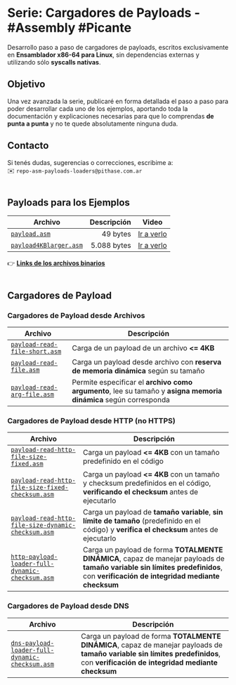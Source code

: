 # Serie: Cargadores de Payloads - #Assembly #Picante

Desarrollo paso a paso de cargadores de payloads, escritos exclusivamente en **Ensamblador x86-64 para Linux**, sin dependencias externas y utilizando sólo **syscalls nativas**.

## Objetivo  

Una vez avanzada la serie, publicaré en forma detallada el paso a paso para poder desarrollar cada uno de los ejemplos, aportando toda la documentación y explicaciones necesarias para que lo comprendas **de punta a punta** y no te quede absolutamente ninguna duda.

## Contacto  

Si tenés dudas, sugerencias o correcciones, escribime a:  
✉️ `repo-asm-payloads-loaders@pithase.com.ar`  
⠀

## Payloads para los Ejemplos  

| Archivo | Descripción | Video |
|---------|------------:|-------|
| [`payload.asm`](https://github.com/Pithase/asm-payloads-loaders/blob/main/payload.asm) | 49 bytes | <a href="https://www.youtube.com/watch?v=IOwcONxLpek" target="_blank">Ir a verlo</a> |
| [`payload4KBlarger.asm`](https://github.com/Pithase/asm-payloads-loaders/blob/main/payload4KBlarger.asm) | 5.088 bytes | <a href="https://www.youtube.com/watch?v=J9Zz03EN7mc" target="_blank">Ir a verlo</a> |

👉 **[Links de los archivos binarios](https://github.com/Pithase/asm-payloads-loaders/tree/main/bin)**  
⠀

## Cargadores de Payload  

### Cargadores de Payload desde Archivos  

| Archivo | Descripción |
|---------|-------------|
| [`payload-read-file-short.asm`](https://github.com/Pithase/asm-payloads-loaders/blob/main/payload-read-file-short.asm) | Carga de un payload de un archivo **<= 4KB** |
| [`payload-read-file.asm`](https://github.com/Pithase/asm-payloads-loaders/blob/main/payload-read-file.asm) | Carga un payload desde archivo con **reserva de memoria dinámica** según su tamaño |
| [`payload-read-arg-file.asm`](https://github.com/Pithase/asm-payloads-loaders/blob/main/payload-read-arg-file.asm) | Permite especificar el **archivo como argumento**, lee su tamaño y **asigna memoria dinámica** según corresponda |

### Cargadores de Payload desde HTTP (no HTTPS)  

| Archivo | Descripción |
|---------|-------------|
| [`payload-read-http-file-size-fixed.asm`](https://github.com/Pithase/asm-payloads-loaders/blob/main/payload-read-http-file-size-fixed.asm) | Carga un payload **<= 4KB** con un tamaño predefinido en el código |
| [`payload-read-http-file-size-fixed-checksum.asm`](https://github.com/Pithase/asm-payloads-loaders/blob/main/payload-read-http-file-size-fixed-checksum.asm) | Carga un payload **<= 4KB** con un tamaño y checksum predefinidos en el código, **verificando el checksum** antes de ejecutarlo |
| [`payload-read-http-file-size-dynamic-checksum.asm`](https://github.com/Pithase/asm-payloads-loaders/blob/main/payload-read-http-file-size-dynamic-checksum.asm) | Carga un payload de **tamaño variable**, **sin límite de tamaño** (predefinido en el código) y **verifica el checksum** antes de ejecutarlo |
| [`http-payload-loader-full-dynamic-checksum.asm`](https://github.com/Pithase/asm-payloads-loaders/blob/main/http-payload-loader-full-dynamic-checksum.asm) | Carga un payload de forma **TOTALMENTE DINÁMICA**, capaz de manejar payloads de **tamaño variable sin límites predefinidos**, con **verificación de integridad mediante checksum** |

### Cargadores de Payload desde DNS  

| Archivo | Descripción |
|---------|-------------|
| [`dns-payload-loader-full-dynamic-checksum.asm`](https://github.com/Pithase/asm-payloads-loaders/blob/main/dns-payload-loader-full-dynamic-checksum.asm) | Carga un payload de forma **TOTALMENTE DINÁMICA**, capaz de manejar payloads de **tamaño variable sin límites predefinidos**, con **verificación de integridad mediante checksum** |
